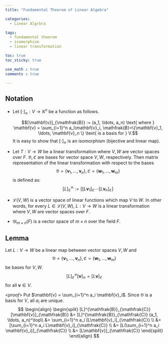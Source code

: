```yaml
---
title: "Fundamental Theorem of Linear Algebra"

categories:
  - Linear Algrbra

tags:
  - fundamental theorem
  - isomorphism
  - linear transformation

toc: true
toc_sticky: true

use_math : true
comments : true

---
```


## Notation
- Let  $[\cdot]_{\mathfrak{B}}:V \rightarrow \mathbb{R}^n$ be a function as follows.

  $$[\mathbf{v}]_{\mathfrak{B}} := (a_1, \ldots, a_n) \text{ where } \mathbf{v} = \sum_{i=1}^n a_i\mathbf{v}_i, \mathfrak{B}=\{\mathbf{v}_1, \ldots, \mathbf{v}_n \} \text{ is a basis for } V.$$
  It is easy to show that $[\cdot]_{\mathfrak{B}}$ is an isomorphism (bijective and linear map).

- Let $T: V \rightarrow W$ be a linear transformation where $V, W$ are vector spaces over $F$. $\mathfrak{B,C}$ are bases for vector space $V, W$, respectively. Then matrix representation of the linear transformation with respect to the bases $$\mathfrak{B}=\{\mathbf{v}_1, \ldots, \mathbf{v}_n\}, \mathfrak{C}=\{ \mathbf{w}_1, \ldots, \mathbf{w}_m \}$$ is defined as:
$$ [L]^\mathfrak{B}_{\mathfrak{C}} := [ [L\mathbf{v}_1]_{\mathfrak{C}} \cdots[L\mathbf{v}_n]_{\mathfrak{C}}]$$
- $\mathcal{L}(V,W)$ is a vector space of linear functions which map $V$ to $W$. In other words, for every $L\in \mathcal{L}(V,W)$, $L:V\rightarrow W$ is a linear transformation where $V,W$ are vector spaces over $F$.

- $\mathfrak{M}_{m\times n}(F)$ is a vector space of $m\times n$ over the field $F$.

 
## Lemma
Let $L:V\rightarrow W$ be a linear map between vector spaces $V,W$ and $$\mathfrak{B}= \{ \mathbf{v}_1, \ldots, \mathbf{v}_n\}, \mathfrak{C}= \{ \mathbf{w}_1, \ldots, \mathbf{w}_m\}$$ be  bases for $V,W$. 
$$[L]^{\mathfrak{B}}_{\mathfrak{C}} [\mathbf{v}]_{\mathfrak{B}} = [L\mathbf{v}]_{\mathfrak{C}}$$ for all $\mathbf{v} \in V$.

<*proof*>
Put $\mathbf{v} = \sum_{i=1}^n a_i \mathbf{v}_i$. Since $\mathfrak{B}$ is a basis for $V$, all $a_i$ are unique. 
$$
\begin{align}
    \begin{split}
        [L]^{\mathfrak{B}}_{\mathfrak{C}}[\mathbf{v}]_{\mathfrak{B}} &= [L]^{\mathfrak{B}}_{\mathfrak{C}} (a_1, \ldots, a_n)^\top\\
        &= \sum_{i=1}^n a_i [L\mathbf{v}_i]_{\mathfrak{C}} \\
        &= [\sum_{i=1}^n a_i L\mathbf{v}_i]_{\mathfrak{C}} \\
        &= [L(\sum_{i=1}^n a_i \mathbf{v}_i)]_{\mathfrak{C}} \\
        &= [L\mathbf{v}]_{\mathfrak{C}}
    \end{split}
\end{align}
$$
$$\tag*{$\square$}$$

